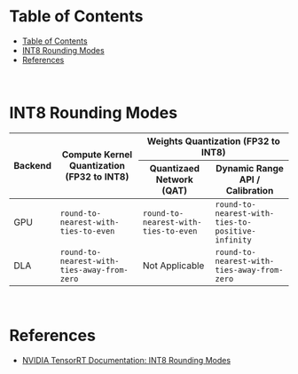 # Table of Contents

- [Table of Contents](#table-of-contents)
- [INT8 Rounding Modes](#int8-rounding-modes)
- [References](#references)

<br>

# INT8 Rounding Modes

<table class="tg">
<thead>
  <tr>
    <th class="tg-1wig" rowspan="2">Backend</th>
    <th class="tg-1wig" rowspan="2">Compute Kernel Quantization (FP32 to INT8)</th>
    <th class="tg-1wig" colspan="2">Weights Quantization (FP32 to INT8)</th>
  </tr>
  <tr>
    <th class="tg-1wig">Quantizaed Network (QAT)</th>
    <th class="tg-1wig">Dynamic Range API / Calibration</th>
  </tr>
</thead>
<tbody>
  <tr>
    <td class="tg-0lax">GPU</td>
    <td class="tg-0lax"><code>round-to-nearest-with-ties-to-even</code></td>
    <td class="tg-0lax"><code>round-to-nearest-with-ties-to-even</code></td>
    <td class="tg-0lax"><code>round-to-nearest-with-ties-to-positive-infinity</code></td>
  </tr>
  <tr>
    <td class="tg-0lax">DLA</td>
    <td class="tg-0lax"><code>round-to-nearest-with-ties-away-from-zero</code></td>
    <td class="tg-0lax">Not Applicable</td>
    <td class="tg-0lax"><code>round-to-nearest-with-ties-away-from-zero</code></td>
  </tr>
</tbody>
</table>


<br>

# References

- [NVIDIA TensorRT Documentation: INT8 Rounding Modes](https://docs.nvidia.com/deeplearning/tensorrt/developer-guide/index.html#int8-rounding-modes)